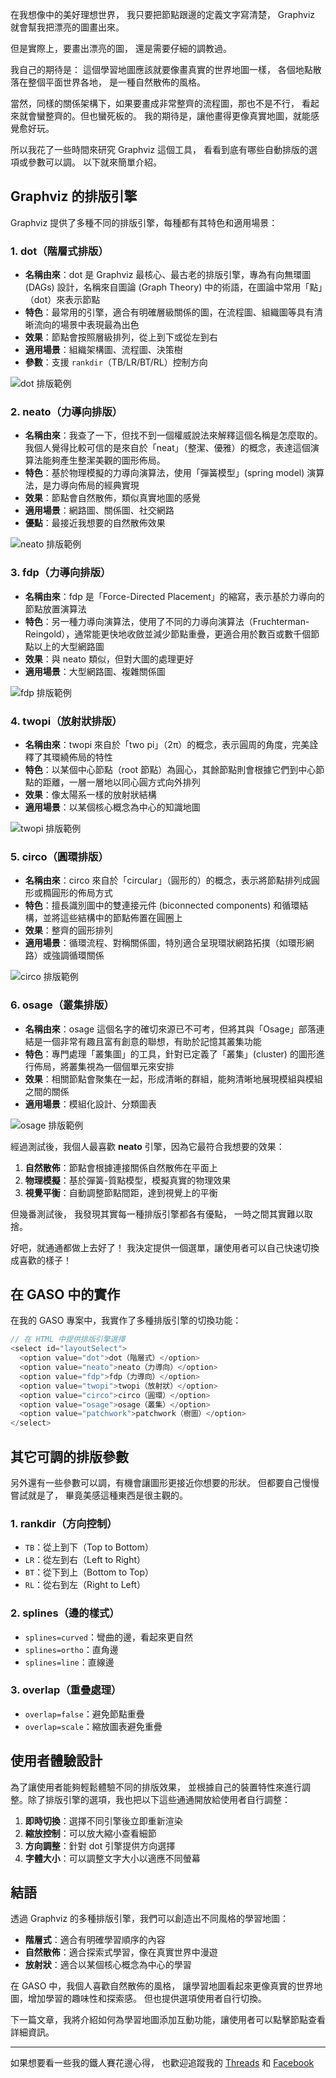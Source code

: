 在我想像中的美好理想世界，
我只要把節點跟邊的定義文字寫清楚，
Graphviz 就會幫我把漂亮的圖畫出來。

但是實際上，要畫出漂亮的圖，
還是需要仔細的調教過。


我自己的期待是：
這個學習地圖應該就要像畫真實的世界地圖一樣，
各個地點散落在整個平面世界各地，
是一種自然散佈的風格。

當然，同樣的關係架構下，如果要畫成非常整齊的流程圖，那也不是不行，
看起來就會蠻整齊的。但也蠻死板的。
我的期待是，讓他畫得更像真實地圖，就能感覺愈好玩。

所以我花了一些時間來研究 Graphviz 這個工具，
看看到底有哪些自動排版的選項或參數可以調。
以下就來簡單介紹。

## Graphviz 的排版引擎

Graphviz 提供了多種不同的排版引擎，每種都有其特色和適用場景：

### 1. dot（階層式排版）
- **名稱由來**：dot 是 Graphviz 最核心、最古老的排版引擎，專為有向無環圖 (DAGs) 設計，名稱來自圖論 (Graph Theory) 中的術語，在圖論中常用「點」（dot）來表示節點
- **特色**：最常用的引擎，適合有明確層級關係的圖，在流程圖、組織圖等具有清晰流向的場景中表現最為出色
- **效果**：節點會按照層級排列，從上到下或從左到右
- **適用場景**：組織架構圖、流程圖、決策樹
- **參數**：支援 `rankdir`（TB/LR/BT/RL）控制方向

![dot 排版範例](https://raw.githubusercontent.com/yhlhenry/GASO/main/image/dot_sample.png)

### 2. neato（力導向排版）
- **名稱由來**：我查了一下，但找不到一個權威說法來解釋這個名稱是怎麼取的。我個人覺得比較可信的是來自於「neat」（整潔、優雅）的概念，表達這個演算法能夠產生整潔美觀的圖形佈局。
- **特色**：基於物理模擬的力導向演算法，使用「彈簧模型」(spring model) 演算法，是力導向佈局的經典實現
- **效果**：節點會自然散佈，類似真實地圖的感覺
- **適用場景**：網路圖、關係圖、社交網路
- **優點**：最接近我想要的自然散佈效果

![neato 排版範例](https://raw.githubusercontent.com/yhlhenry/GASO/main/image/neato_sample.png)

### 3. fdp（力導向排版）
- **名稱由來**：fdp 是「Force-Directed Placement」的縮寫，表示基於力導向的節點放置演算法
- **特色**：另一種力導向演算法，使用了不同的力導向演算法（Fruchterman-Reingold），通常能更快地收斂並減少節點重疊，更適合用於數百或數千個節點以上的大型網路圖
- **效果**：與 neato 類似，但對大圖的處理更好
- **適用場景**：大型網路圖、複雜關係圖

![fdp 排版範例](https://raw.githubusercontent.com/yhlhenry/GASO/main/image/fdp_sample.png)

### 4. twopi（放射狀排版）
- **名稱由來**：twopi 來自於「two pi」（2π）的概念，表示圓周的角度，完美詮釋了其環繞佈局的特性
- **特色**：以某個中心節點（root 節點）為圓心，其餘節點則會根據它們到中心節點的距離，一層一層地以同心圓方式向外排列
- **效果**：像太陽系一樣的放射狀結構
- **適用場景**：以某個核心概念為中心的知識地圖

![twopi 排版範例](https://raw.githubusercontent.com/yhlhenry/GASO/main/image/twopi_sample.png)

### 5. circo（圓環排版）
- **名稱由來**：circo 來自於「circular」（圓形的）的概念，表示將節點排列成圓形或橢圓形的佈局方式
- **特色**：擅長識別圖中的雙連接元件 (biconnected components) 和循環結構，並將這些結構中的節點佈置在圓圈上
- **效果**：整齊的圓形排列
- **適用場景**：循環流程、對稱關係圖，特別適合呈現環狀網路拓撲（如環形網路）或強調循環關係

![circo 排版範例](https://raw.githubusercontent.com/yhlhenry/GASO/main/image/circo_sample.png)

### 6. osage（叢集排版）
- **名稱由來**：osage 這個名字的確切來源已不可考，但將其與「Osage」部落連結是一個非常有趣且富有創意的聯想，有助於記憶其叢集功能
- **特色**：專門處理「叢集圖」的工具，針對已定義了「叢集」(cluster) 的圖形進行佈局，將叢集視為一個個單元來安排
- **效果**：相關節點會聚集在一起，形成清晰的群組，能夠清晰地展現模組與模組之間的關係
- **適用場景**：模組化設計、分類圖表

![osage 排版範例](https://raw.githubusercontent.com/yhlhenry/GASO/main/image/osage_sample.png)



經過測試後，我個人最喜歡 **neato** 引擎，因為它最符合我想要的效果：

1. **自然散佈**：節點會根據連接關係自然散佈在平面上
2. **物理模擬**：基於彈簧-質點模型，模擬真實的物理效果
3. **視覺平衡**：自動調整節點間距，達到視覺上的平衡

但幾番測試後，
我發現其實每一種排版引擎都各有優點，
一時之間其實難以取捨。

好吧，就通通都做上去好了！
我決定提供一個選單，讓使用者可以自己快速切換成喜歡的樣子！

## 在 GASO 中的實作

在我的 GASO 專案中，我實作了多種排版引擎的切換功能：

```javascript
// 在 HTML 中提供排版引擎選擇
<select id="layoutSelect">
  <option value="dot">dot（階層式）</option>
  <option value="neato">neato（力導向）</option>
  <option value="fdp">fdp（力導向）</option>
  <option value="twopi">twopi（放射狀）</option>
  <option value="circo">circo（圓環）</option>
  <option value="osage">osage（叢集）</option>
  <option value="patchwork">patchwork（樹圖）</option>
</select>
```

## 其它可調的排版參數

另外還有一些參數可以調，有機會讓圖形更接近你想要的形狀。
但都要自己慢慢嘗試就是了，
畢竟美感這種東西是很主觀的。

### 1. rankdir（方向控制）
- `TB`：從上到下（Top to Bottom）
- `LR`：從左到右（Left to Right）
- `BT`：從下到上（Bottom to Top）
- `RL`：從右到左（Right to Left）

### 2. splines（邊的樣式）
- `splines=curved`：彎曲的邊，看起來更自然
- `splines=ortho`：直角邊
- `splines=line`：直線邊

### 3. overlap（重疊處理）
- `overlap=false`：避免節點重疊
- `overlap=scale`：縮放圖表避免重疊



## 使用者體驗設計

為了讓使用者能夠輕鬆體驗不同的排版效果，
並根據自己的裝置特性來進行調整。除了排版引擎的選項，我也把以下這些通通開放給使用者自行調整：

1. **即時切換**：選擇不同引擎後立即重新渲染
2. **縮放控制**：可以放大縮小查看細節
3. **方向調整**：針對 dot 引擎提供方向選擇
4. **字體大小**：可以調整文字大小以適應不同螢幕

## 結語

透過 Graphviz 的多種排版引擎，我們可以創造出不同風格的學習地圖：

- **階層式**：適合有明確學習順序的內容
- **自然散佈**：適合探索式學習，像在真實世界中漫遊
- **放射狀**：適合以某個核心概念為中心的學習

在 GASO 中，我個人喜歡自然散佈的風格，
讓學習地圖看起來更像真實的世界地圖，增加學習的趣味性和探索感。
但也提供選項使用者自行切換。

下一篇文章，我將介紹如何為學習地圖添加互動功能，讓使用者可以點擊節點查看詳細資訊。


---

如果想要看一些我的鐵人賽花邊心得，
也歡迎追蹤我的 [Threads](https://www.threads.com/@henryyang_tw) 和 [Facebook](https://www.facebook.com/henry.yang.3956)

